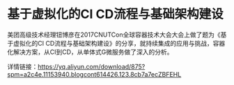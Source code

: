 # 基于虚拟化的CI CD流程与基础架构建设
美团高级技术经理钮博彦在2017CNUTCon全球容器技术大会大会上做了题为《基于虚拟化的CI CD流程与基础架构建设》的分享，就持续集成的应用与挑战，容器化解决方案，从CI到CD，从单体式G微服务做了深入的分析。

详情链接：https://yq.aliyun.com/download/875?spm=a2c4e.11153940.blogcont614426.123.8cb7a7ecZBFEHL
